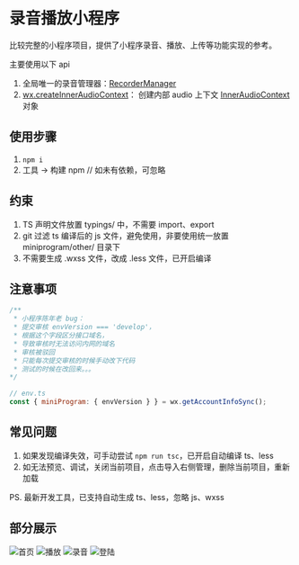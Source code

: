 # 录音播放小程序
比较完整的小程序项目，提供了小程序录音、播放、上传等功能实现的参考。

主要使用以下 api
1. 全局唯一的录音管理器：[RecorderManager](https://developers.weixin.qq.com/miniprogram/dev/api/media/recorder/RecorderManager.html)
1. [wx.createInnerAudioContext](https://developers.weixin.qq.com/miniprogram/dev/api/media/audio/wx.createInnerAudioContext.html)： 创建内部 audio 上下文 [InnerAudioContext](https://developers.weixin.qq.com/miniprogram/dev/api/media/audio/InnerAudioContext.html) 对象

## 使用步骤
1. `npm i`
1. 工具 -> 构建 npm // 如未有依赖，可忽略

## 约束
1. TS 声明文件放置 typings/ 中，不需要 import、export
1. git 过滤 ts 编译后的 js 文件，避免使用，非要使用统一放置 miniprogram/other/ 目录下
1. 不需要生成 .wxss 文件，改成 .less 文件，已开启编译

## 注意事项

```javascript
/**
 * 小程序陈年老 bug：
 * 提交审核 envVersion === 'develop'，
 * 根据这个字段区分接口域名，
 * 导致审核时无法访问内网的域名
 * 审核被驳回
 * 只能每次提交审核的时候手动改下代码
 * 测试的时候在改回来。。。
*/

// env.ts
const { miniProgram: { envVersion } } = wx.getAccountInfoSync();
```

## 常见问题
1. 如果发现编译失效，可手动尝试 `npm run tsc`，已开启自动编译 ts、less
1. 如无法预览、调试，关闭当前项目，点击导入右侧管理，删除当前项目，重新加载

PS. 最新开发工具，已支持自动生成 ts、less，忽略 js、wxss

## 部分展示
![首页](./miniprogram/img/show/01.PNG)
![播放](./miniprogram/img/show/02.PNG)
![录音](./miniprogram/img/show/03.PNG)
![登陆](./miniprogram/img/show/04.PNG)